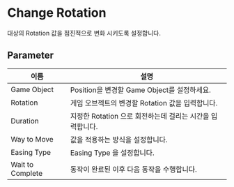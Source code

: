 # Change Rotation
대상의 Rotation 값을 점진적으로 변화 시키도록 설정합니다.

## Parameter

| **이름**           | **설명**                               |
|------------------|--------------------------------------|
| Game Object      | Position을 변경할 Game Object를 설정하세요.    |
| Rotation         | 게임 오브젝트의 변경할 Rotation 값을 입력합니다.      |
| Duration         | 지정한 Rotation 으로 회전하는데 걸리는 시간을 입력합니다. |
| Way to Move      | 값을 적용하는 방식을 설정합니다.                   |
| Easing Type      | Easing Type 을 설정합니다.                 |
| Wait to Complete | 동작이 완료된 이후 다음 동작을 수행합니다.             |

